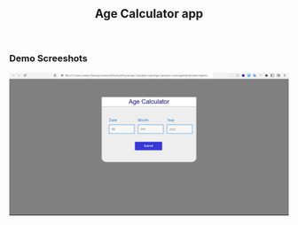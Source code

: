 <div align="center">

  <br />
  <br />

  <h2 align="center">Age Calculator app</h2>

</div>

<br />

### Demo Screeshots

![Age Calculator app Desktop Demo](./Screenshot-01.png "Desktop Demo")

